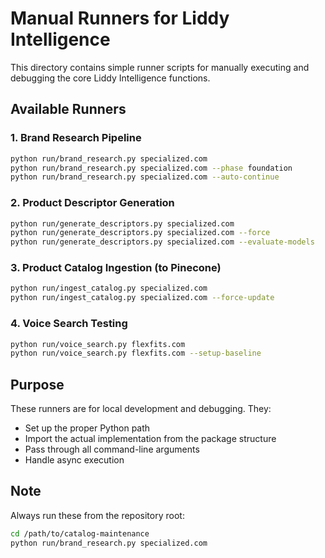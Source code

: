# Manual Runners for Liddy Intelligence

This directory contains simple runner scripts for manually executing and debugging the core Liddy Intelligence functions.

## Available Runners

### 1. Brand Research Pipeline
```bash
python run/brand_research.py specialized.com
python run/brand_research.py specialized.com --phase foundation
python run/brand_research.py specialized.com --auto-continue
```

### 2. Product Descriptor Generation
```bash
python run/generate_descriptors.py specialized.com
python run/generate_descriptors.py specialized.com --force
python run/generate_descriptors.py specialized.com --evaluate-models
```

### 3. Product Catalog Ingestion (to Pinecone)
```bash
python run/ingest_catalog.py specialized.com
python run/ingest_catalog.py specialized.com --force-update
```

### 4. Voice Search Testing
```bash
python run/voice_search.py flexfits.com
python run/voice_search.py flexfits.com --setup-baseline
```

## Purpose

These runners are for local development and debugging. They:
- Set up the proper Python path
- Import the actual implementation from the package structure
- Pass through all command-line arguments
- Handle async execution

## Note

Always run these from the repository root:
```bash
cd /path/to/catalog-maintenance
python run/brand_research.py specialized.com
```